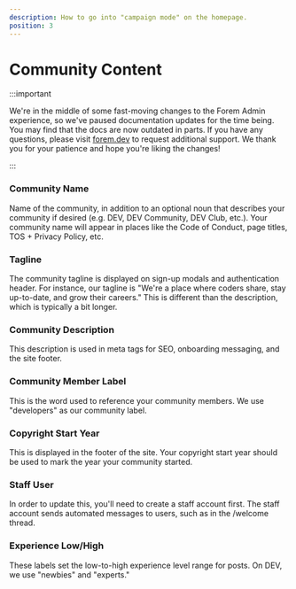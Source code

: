 ```yaml
---
description: How to go into "campaign mode" on the homepage.
position: 3
---
```


# Community Content

:::important

We're in the middle of some fast-moving changes to the Forem Admin experience, so we've paused documentation updates for the time being. You may find that the docs are now outdated in parts. If you have any questions, please visit [forem.dev](https://forem.dev) to request additional support. We thank you for your patience and hope you're liking the changes!

:::

### Community Name

Name of the community, in addition to an optional noun that describes your community if desired \(e.g. DEV, DEV Community, DEV Club, etc.\). Your community name will appear in places like the Code of Conduct, page titles, TOS + Privacy Policy, etc.

### Tagline

The community tagline is displayed on sign-up modals and authentication header. For instance, our tagline is "We're a place where coders share, stay up-to-date, and grow their careers." This is different than the description, which is typically a bit longer.

### Community Description

This description is used in meta tags for SEO, onboarding messaging, and the site footer.

### Community Member Label

This is the word used to reference your community members. We use "developers" as our community label.

### Copyright Start Year

This is displayed in the footer of the site. Your copyright start year should be used to mark the year your community started.

### Staff User

In order to update this, you'll need to create a staff account first. The staff account sends automated messages to users, such as in the /welcome thread.

### Experience Low/High

These labels set the low-to-high experience level range for posts. On DEV, we use "newbies" and "experts."

